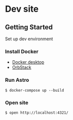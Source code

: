 # Dev site

## Getting Started
Set up dev environment

### Install Docker
- [Docker desktop](https://www.docker.com/products/docker-desktop/)
- [OrbStack](https://orbstack.dev/)

### Run Astro
```
$ docker-compose up --build
```

### Open site
```
$ open http://localhost:4321/
```
